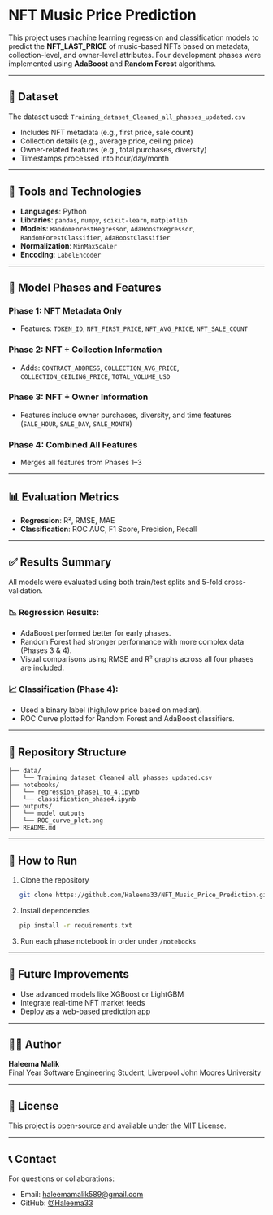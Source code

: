 # NFT Music Price Prediction

This project uses machine learning regression and classification models to predict the **NFT_LAST_PRICE** of music-based NFTs based on metadata, collection-level, and owner-level attributes. Four development phases were implemented using **AdaBoost** and **Random Forest** algorithms.

---

## 📁 Dataset
The dataset used: `Training_dataset_Cleaned_all_phasses_updated.csv`
- Includes NFT metadata (e.g., first price, sale count)
- Collection details (e.g., average price, ceiling price)
- Owner-related features (e.g., total purchases, diversity)
- Timestamps processed into hour/day/month

---

## 🔧 Tools and Technologies
- **Languages**: Python
- **Libraries**: `pandas`, `numpy`, `scikit-learn`, `matplotlib`
- **Models**: `RandomForestRegressor`, `AdaBoostRegressor`, `RandomForestClassifier`, `AdaBoostClassifier`
- **Normalization**: `MinMaxScaler`
- **Encoding**: `LabelEncoder`

---

## 🧠 Model Phases and Features
### Phase 1: NFT Metadata Only
- Features: `TOKEN_ID`, `NFT_FIRST_PRICE`, `NFT_AVG_PRICE`, `NFT_SALE_COUNT`

### Phase 2: NFT + Collection Information
- Adds: `CONTRACT_ADDRESS`, `COLLECTION_AVG_PRICE`, `COLLECTION_CEILING_PRICE`, `TOTAL_VOLUME_USD`

### Phase 3: NFT + Owner Information
- Features include owner purchases, diversity, and time features (`SALE_HOUR`, `SALE_DAY`, `SALE_MONTH`)

### Phase 4: Combined All Features
- Merges all features from Phases 1–3

---

## 📊 Evaluation Metrics
- **Regression**: R², RMSE, MAE
- **Classification**: ROC AUC, F1 Score, Precision, Recall

---

## ✅ Results Summary
All models were evaluated using both train/test splits and 5-fold cross-validation.

### 📉 Regression Results:
- AdaBoost performed better for early phases.
- Random Forest had stronger performance with more complex data (Phases 3 & 4).
- Visual comparisons using RMSE and R² graphs across all four phases are included.

### 📈 Classification (Phase 4):
- Used a binary label (high/low price based on median).
- ROC Curve plotted for Random Forest and AdaBoost classifiers.

---

## 📂 Repository Structure
```
├── data/
│   └── Training_dataset_Cleaned_all_phasses_updated.csv
├── notebooks/
│   └── regression_phase1_to_4.ipynb
│   └── classification_phase4.ipynb
├── outputs/
│   └── model outputs
│   └── ROC_curve_plot.png
├── README.md
```

---

## 📌 How to Run
1. Clone the repository
```bash
   git clone https://github.com/Haleema33/NFT_Music_Price_Prediction.git
```
2. Install dependencies
```bash
   pip install -r requirements.txt
```
3. Run each phase notebook in order under `/notebooks`

---

## 📘 Future Improvements
- Use advanced models like XGBoost or LightGBM
- Integrate real-time NFT market feeds
- Deploy as a web-based prediction app

---

## 👩‍💻 Author
**Haleema Malik**  
Final Year Software Engineering Student, Liverpool John Moores University

---

## 📜 License
This project is open-source and available under the MIT License.

---

## 📞 Contact
For questions or collaborations:
- Email: haleemamalik589@gmail.com
- GitHub: [@Haleema33](https://github.com/Haleema33)

